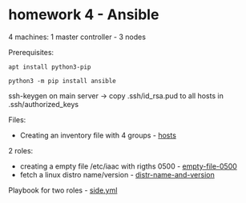 # homework 4 - Ansible 

4 machines: 1 master controller - 3 nodes

Prerequisites: 

`apt install python3-pip`

`python3 -m pip install ansible`

ssh-keygen on main server → copy .ssh/id_rsa.pud to all hosts in .ssh/authorized_keys

Files:

- Creating an inventory file with 4 groups - [hosts](https://github.com/rlnq/homework4/blob/master/hosts)

2 roles: 
- creating a empty file /etc/iaac with rigths 0500 - [empty-file-0500](https://github.com/rlnq/homework4/blob/master/empty-file-0500/tasks/main.yml)
- fetch a linux distro name/version - [distr-name-and-version](https://github.com/rlnq/homework4/blob/master/distr-name-and-version/tasks/main.yml)

Playbook for two roles - [side.yml](https://github.com/rlnq/homework4/blob/master/side.yml)
